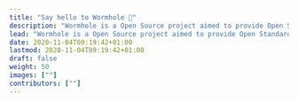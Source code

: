 ```yaml
---
title: "Say hello to Wormhole 👋"
description: "Wormhole is a Open Source project aimed to provide Open Standard allows people on different apps to communicate with each other by secure, fast, and reliable protocol."
lead: "Wormhole is a Open Source project aimed to provide Open Standard allows people on different apps to communicate with each other by secure, fast, and reliable protocol."
date: 2020-11-04T09:19:42+01:00
lastmod: 2020-11-04T09:19:42+01:00
draft: false
weight: 50
images: [""]
contributors: [""]
---
```

